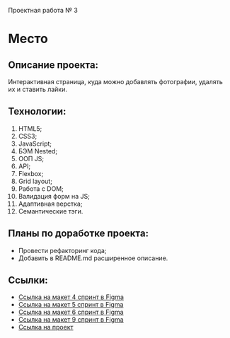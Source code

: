 Проектная работа № 3
# Место

## Описание проекта:
Интерактивная страница, куда можно добавлять фотографии, удалять их и ставить лайки.
## Технологии:
1. HTML5;
2. CSS3;
3. JavaScript;
4. БЭМ Nested;
5. ООП JS;
6. API;
7. Flexbox;
8. Grid layout;
9. Работа с DOM;
10. Валидация форм на JS;
11. Адаптивная верстка;
12. Семантические тэги.
## Планы по доработке проекта:
- Провести рефакторинг кода;
- Добавить в README.md расширенное описание.
## Ссылки:
* [Ссылка на макет 4 спринт в Figma](https://www.figma.com/file/AJlNiRkANk4KLBYfCQ3H5x/JavaScript.-Sprint-4?t=TRIKOiG8frPu6IPE-1)
* [Ссылка на макет 5 спринт в Figma](https://www.figma.com/file/EZJqgRoqXP6lV4O5xzHj3U/JavaScript.-Sprint-5?node-id=50160%3A460&t=8nU1GbhytpSWFVY4-1)
* [Ссылка на макет 6 спринт в Figma](https://www.figma.com/file/3rmeBseVO5pCEbT6jxCKS7/JavaScript.-Sprint-6?node-id=0%3A1&t=H7dbvq2ttG9QAsOj-1)
* [Ссылка на макет 9 спринт в Figma](https://www.figma.com/file/W3hogSJPYglnrJPRwqhX0x/JavaScript.-Sprint-9?node-id=0%3A1&t=e09IDxk6M35G81vp-1)
* [Ссылка на проект](https://skillstack.github.io/mesto/)
